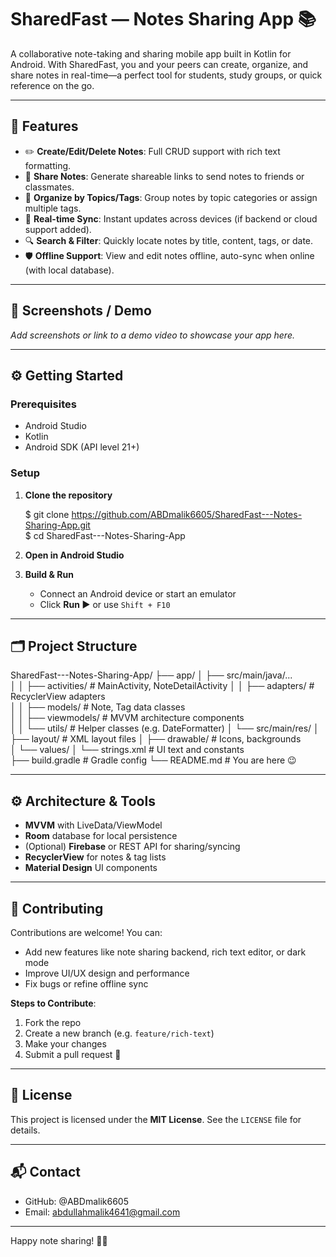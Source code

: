 # SharedFast — Notes Sharing App 📚

A collaborative note-taking and sharing mobile app built in Kotlin for Android. With SharedFast, you and your peers can create, organize, and share notes in real-time—a perfect tool for students, study groups, or quick reference on the go.

---

## 🔧 Features

- ✏️ **Create/Edit/Delete Notes**: Full CRUD support with rich text formatting.
- 🔗 **Share Notes**: Generate shareable links to send notes to friends or classmates.
- 📂 **Organize by Topics/Tags**: Group notes by topic categories or assign multiple tags.
- 🚦 **Real-time Sync**: Instant updates across devices (if backend or cloud support added).
- 🔍 **Search & Filter**: Quickly locate notes by title, content, tags, or date.
- 🛡️ **Offline Support**: View and edit notes offline, auto-sync when online (with local database).

---

## 📱 Screenshots / Demo

_Add screenshots or link to a demo video to showcase your app here._

---

## ⚙️ Getting Started

### Prerequisites

- Android Studio
- Kotlin  
- Android SDK (API level 21+)

### Setup

1. **Clone the repository**

    $ git clone https://github.com/ABDmalik6605/SharedFast---Notes-Sharing-App.git  
    $ cd SharedFast---Notes-Sharing-App

2. **Open in Android Studio**

3. **Build & Run**

    - Connect an Android device or start an emulator  
    - Click **Run ▶️** or use `Shift + F10`

---

## 🗂️ Project Structure

SharedFast---Notes-Sharing-App/
├── app/
│   ├── src/main/java/...  
│   │   ├── activities/         # MainActivity, NoteDetailActivity
│   │   ├── adapters/          # RecyclerView adapters  
│   │   ├── models/            # Note, Tag data classes  
│   │   ├── viewmodels/        # MVVM architecture components  
│   │   └── utils/             # Helper classes (e.g. DateFormatter)
│   └── src/main/res/
│       ├── layout/            # XML layout files
│       ├── drawable/          # Icons, backgrounds  
│       └── values/
│           └── strings.xml    # UI text and constants  
├── build.gradle               # Gradle config
└── README.md                  # You are here 😉

---

## ⚙️ Architecture & Tools

- **MVVM** with LiveData/ViewModel  
- **Room** database for local persistence  
- (Optional) **Firebase** or REST API for sharing/syncing  
- **RecyclerView** for notes & tag lists  
- **Material Design** UI components

---

## 🤝 Contributing

Contributions are welcome! You can:

- Add new features like note sharing backend, rich text editor, or dark mode
- Improve UI/UX design and performance
- Fix bugs or refine offline sync

**Steps to Contribute**:

1. Fork the repo  
2. Create a new branch (e.g. `feature/rich-text`)  
3. Make your changes  
4. Submit a pull request 🎉

---

## 📄 License

This project is licensed under the **MIT License**. See the `LICENSE` file for details.

---

## 📬 Contact

- GitHub: @ABDmalik6605  
- Email: abdullahmalik4641@gmail.com

---

Happy note sharing! 📝🚀
